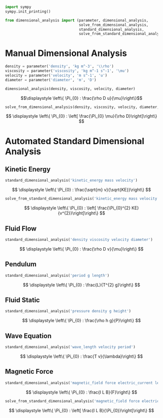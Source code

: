 ```python
import sympy
sympy.init_printing()

from dimensional_analysis import (parameter, dimensional_analysis,
                                  solve_from_dimensional_analysis,
                                  standard_dimensional_analysis,
                                  solve_from_standard_dimensional_analysis)
```

# Manual Dimensional Analysis


```python
density = parameter('density', 'kg m^-3', '\\rho')
viscosity = parameter('viscosity', 'kg m^-1 s^-1', '\mu')
velocity = parameter('velocity', 'm s^-1', 'u')
diameter = parameter('diameter', 'm', 'D')
```


```python
dimensional_analysis(density, viscosity, velocity, diameter)
```



```math
\displaystyle \left\{ \Pi_{0} : \frac{\rho D u}{\mu}\right\}
```



```python
solve_from_dimensional_analysis(density, viscosity, velocity, diameter, target_parameter=velocity)
```



$$
\displaystyle \left\{ \Pi_{0} : \left[ \frac{\Pi_{0} \mu}{\rho D}\right]\right\}
$$


# Automated Standard Dimensional Analysis

## Kinetic Energy


```python
standard_dimensional_analysis('kinetic_energy mass velocity')
```



$$
\displaystyle \left\{ \Pi_{0} : \frac{\sqrt{m} v}{\sqrt{KE}}\right\}
$$



```python
solve_from_standard_dimensional_analysis('kinetic_energy mass velocity', 'mass')
```



$$
\displaystyle \left\{ \Pi_{0} : \left[ \frac{\Pi_{0}^{2} KE}{v^{2}}\right]\right\}
$$


## Fluid Flow


```python
standard_dimensional_analysis('density viscosity velocity diameter')
```



$$
\displaystyle \left\{ \Pi_{0} : \frac{\rho D v}{\mu}\right\}
$$


## Pendulum


```python
standard_dimensional_analysis('period g length')
```



$$
\displaystyle \left\{ \Pi_{0} : \frac{L}{T^{2} g}\right\}
$$


## Fluid Static


```python
standard_dimensional_analysis('pressure density g height')
```



$$
\displaystyle \left\{ \Pi_{0} : \frac{\rho h g}{P}\right\}
$$


## Wave Equation


```python
standard_dimensional_analysis('wave_length velocity period')
```



$$
\displaystyle \left\{ \Pi_{0} : \frac{T v}{\lambda}\right\}
$$


## Magnetic Force


```python
standard_dimensional_analysis('magnetic_field force electric_current length')
```



$$
\displaystyle \left\{ \Pi_{0} : \frac{I L B}{F}\right\}
$$



```python
solve_from_standard_dimensional_analysis('magnetic_field force electric_current length', 'force')
```



$$
\displaystyle \left\{ \Pi_{0} : \left[ \frac{I L B}{\Pi_{0}}\right]\right\}
$$

